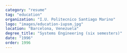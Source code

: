 ```yaml
---
category: "resume"
tag: "education"
organization: "I.U. Politecnico Santiago Marino"
logo: "images/education-iupsm.jpg"
location: "Barcelona, Venezuela"
degree_title: "Systems Engineering (six semesters)"
date: "1996"
order: 1996
---
```

